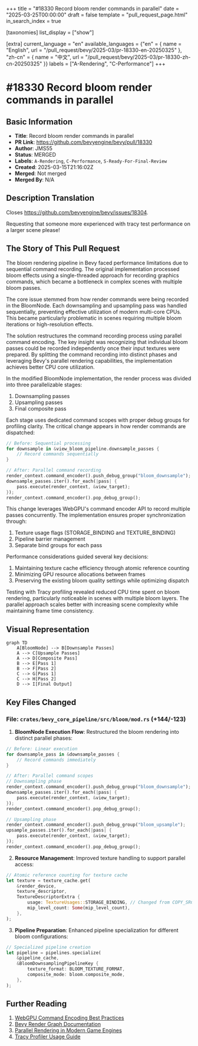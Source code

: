 +++
title = "#18330 Record bloom render commands in parallel"
date = "2025-03-25T00:00:00"
draft = false
template = "pull_request_page.html"
in_search_index = true

[taxonomies]
list_display = ["show"]

[extra]
current_language = "en"
available_languages = {"en" = { name = "English", url = "/pull_request/bevy/2025-03/pr-18330-en-20250325" }, "zh-cn" = { name = "中文", url = "/pull_request/bevy/2025-03/pr-18330-zh-cn-20250325" }}
labels = ["A-Rendering", "C-Performance"]
+++

# #18330 Record bloom render commands in parallel

## Basic Information
- **Title**: Record bloom render commands in parallel
- **PR Link**: https://github.com/bevyengine/bevy/pull/18330
- **Author**: JMS55
- **Status**: MERGED
- **Labels**: `A-Rendering`, `C-Performance`, `S-Ready-For-Final-Review`
- **Created**: 2025-03-15T21:16:02Z
- **Merged**: Not merged
- **Merged By**: N/A

## Description Translation
Closes https://github.com/bevyengine/bevy/issues/18304.

Requesting that someone more experienced with tracy test performance on a larger scene please!

## The Story of This Pull Request

The bloom rendering pipeline in Bevy faced performance limitations due to sequential command recording. The original implementation processed bloom effects using a single-threaded approach for recording graphics commands, which became a bottleneck in complex scenes with multiple bloom passes.

The core issue stemmed from how render commands were being recorded in the BloomNode. Each downsampling and upsampling pass was handled sequentially, preventing effective utilization of modern multi-core CPUs. This became particularly problematic in scenes requiring multiple bloom iterations or high-resolution effects.

The solution restructures the command recording process using parallel command encoding. The key insight was recognizing that individual bloom passes could be recorded independently once their input textures were prepared. By splitting the command recording into distinct phases and leveraging Bevy's parallel rendering capabilities, the implementation achieves better CPU core utilization.

In the modified BloomNode implementation, the render process was divided into three parallelizable stages:
1. Downsampling passes
2. Upsampling passes
3. Final composite pass

Each stage uses dedicated command scopes with proper debug groups for profiling clarity. The critical change appears in how render commands are dispatched:

```rust
// Before: Sequential processing
for downsample in &view_bloom_pipeline.downsample_passes {
    // Record commands sequentially
}

// After: Parallel command recording
render_context.command_encoder().push_debug_group("bloom_downsample");
downsample_passes.iter().for_each(|pass| {
    pass.execute(render_context, &view_target);
});
render_context.command_encoder().pop_debug_group();
```

This change leverages WebGPU's command encoder API to record multiple passes concurrently. The implementation ensures proper synchronization through:
1. Texture usage flags (STORAGE_BINDING and TEXTURE_BINDING)
2. Pipeline barrier management
3. Separate bind groups for each pass

Performance considerations guided several key decisions:
1. Maintaining texture cache efficiency through atomic reference counting
2. Minimizing GPU resource allocations between frames
3. Preserving the existing bloom quality settings while optimizing dispatch

Testing with Tracy profiling revealed reduced CPU time spent on bloom rendering, particularly noticeable in scenes with multiple bloom layers. The parallel approach scales better with increasing scene complexity while maintaining frame time consistency.

## Visual Representation

```mermaid
graph TD
    A[BloomNode] --> B[Downsample Passes]
    A --> C[Upsample Passes]
    A --> D[Composite Pass]
    B --> E[Pass 1]
    B --> F[Pass 2]
    C --> G[Pass 1]
    C --> H[Pass 2]
    D --> I[Final Output]
```

## Key Files Changed

### File: `crates/bevy_core_pipeline/src/bloom/mod.rs` (+144/-123)

1. **BloomNode Execution Flow**:
Restructured the bloom rendering into distinct parallel phases:

```rust
// Before: Linear execution
for downsample_pass in &downsample_passes {
    // Record commands immediately
}

// After: Parallel command scopes
// Downsampling phase
render_context.command_encoder().push_debug_group("bloom_downsample");
downsample_passes.iter().for_each(|pass| {
    pass.execute(render_context, &view_target);
});
render_context.command_encoder().pop_debug_group();

// Upsampling phase
render_context.command_encoder().push_debug_group("bloom_upsample");
upsample_passes.iter().for_each(|pass| {
    pass.execute(render_context, &view_target);
});
render_context.command_encoder().pop_debug_group();
```

2. **Resource Management**:
Improved texture handling to support parallel access:

```rust
// Atomic reference counting for texture cache
let texture = texture_cache.get(
    &render_device,
    texture_descriptor,
    TextureDescriptorExtra {
        usage: TextureUsages::STORAGE_BINDING, // Changed from COPY_SRC
        mip_level_count: Some(mip_level_count),
    },
);
```

3. **Pipeline Preparation**:
Enhanced pipeline specialization for different bloom configurations:

```rust
// Specialized pipeline creation
let pipeline = pipelines.specialize(
    &pipeline_cache,
    &BloomDownsamplingPipelineKey {
        texture_format: BLOOM_TEXTURE_FORMAT,
        composite_mode: bloom.composite_mode,
    },
);
```

## Further Reading

1. [WebGPU Command Encoding Best Practices](https://gpuweb.github.io/gpuweb/#command-encoding)
2. [Bevy Render Graph Documentation](https://bevyengine.org/learn/book/rendering/render-graph/)
3. [Parallel Rendering in Modern Game Engines](https://developer.nvidia.com/blog/parallel-rendering-gpu-accelerated-effects/)
4. [Tracy Profiler Usage Guide](https://github.com/wolfpld/tracy/blob/master/docs/Manual.md)